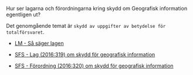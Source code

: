 Hur ser lagarna och förordningarna kring skydd om Geografisk information egentligen ut?

Det genomgående temat är `skydd av uppgifter av betydelse för totalförsvaret`.

* [LM - Så säger lagen](https://www.lantmateriet.se/spridningstillstand/)

* [SFS - Lag (2016:319) om skydd för geografisk information](https://www.riksdagen.se/sv/dokument-och-lagar/dokument/svensk-forfattningssamling/lag-2016319-om-skydd-for-geografisk-information_sfs-2016-319/)
* [SFS - Förordning (2016:320) om skydd för geografisk information](https://www.riksdagen.se/sv/dokument-och-lagar/dokument/svensk-forfattningssamling/forordning-2016320-om-skydd-for-geografisk_sfs-2016-320/)
